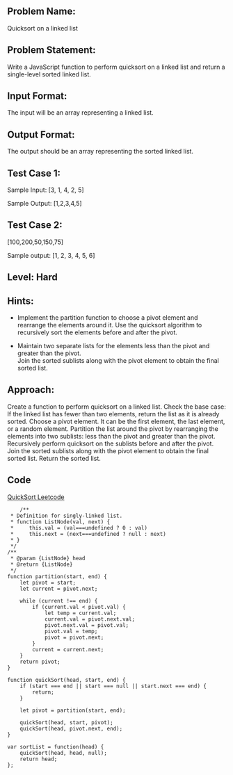 ## Problem Name:
Quicksort on a linked list

## Problem Statement:
Write a JavaScript function to perform quicksort on 
a linked list and return a single-level sorted linked list.


## Input Format:
The input will be an array
representing a linked list.

## Output Format:
The output should be an 
array representing the 
sorted linked list.

## Test Case 1:
Sample Input:
[3, 1, 4, 2, 5]

Sample Output:
[1,2,3,4,5]


## Test Case 2:
[100,200,50,150,75]

Sample output:
[1, 2, 3, 4, 5, 6]

## Level: Hard

## Hints:
- Implement the partition function to choose a pivot 
element and rearrange the elements around it.
Use the quicksort algorithm to recursively sort the 
elements before and after the pivot.

- Maintain two separate lists for the elements 
less than the pivot and greater than the pivot.     
Join the sorted sublists along with the pivot 
element to obtain the final sorted list.

## Approach:
Create a function to perform quicksort on a linked list.
Check the base case:
If the linked list has fewer than two elements, return the list as it is already sorted.
Choose a pivot element. It can be the first element, the last element, or a random element.
Partition the list around the pivot by rearranging the elements into two sublists: less than the pivot and greater than the pivot.
Recursively perform quicksort on the sublists before and after the pivot.
Join the sorted sublists along with the pivot element to obtain the final sorted list.
Return the sorted list.


## Code
[QuickSort Leetcode](https://leetcode.com/problems/sort-list/submissions/990148561/)
```
    /**
 * Definition for singly-linked list.
 * function ListNode(val, next) {
 *     this.val = (val===undefined ? 0 : val)
 *     this.next = (next===undefined ? null : next)
 * }
 */
/**
 * @param {ListNode} head
 * @return {ListNode}
 */
function partition(start, end) {
    let pivot = start;
    let current = pivot.next;

    while (current !== end) {
        if (current.val < pivot.val) {
            let temp = current.val;
            current.val = pivot.next.val;
            pivot.next.val = pivot.val;
            pivot.val = temp;
            pivot = pivot.next;
        }
        current = current.next;
    }
    return pivot;
}

function quickSort(head, start, end) {
    if (start === end || start === null || start.next === end) {
        return;
    }

    let pivot = partition(start, end);

    quickSort(head, start, pivot);
    quickSort(head, pivot.next, end);
}

var sortList = function(head) {
    quickSort(head, head, null);
    return head;
};
```